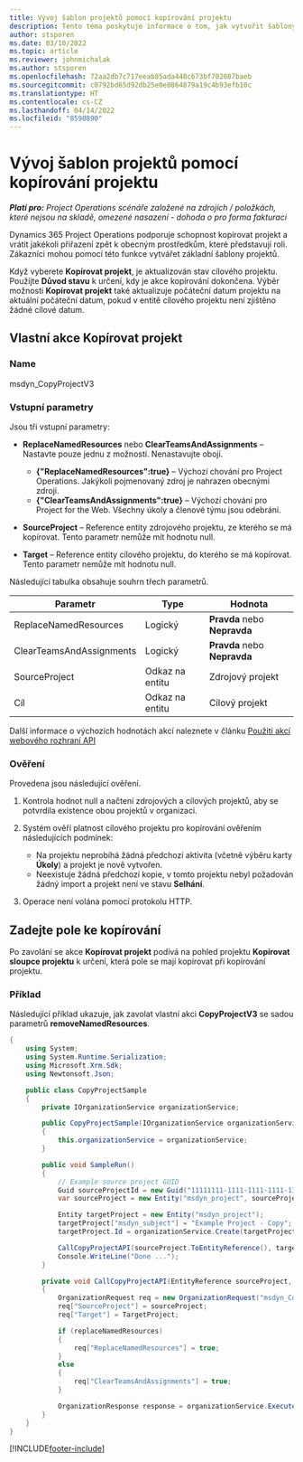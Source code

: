 ```yaml
---
title: Vývoj šablon projektů pomocí kopírování projektu
description: Tento téma poskytuje informace o tom, jak vytvořit šablony projektu pomocí vlastní akce Kopírovat projekt.
author: stsporen
ms.date: 03/10/2022
ms.topic: article
ms.reviewer: johnmichalak
ms.author: stsporen
ms.openlocfilehash: 72aa2db7c717eeab85ada448c673bf702087baeb
ms.sourcegitcommit: c0792bd65d92db25e0e8864879a19c4b93efb10c
ms.translationtype: HT
ms.contentlocale: cs-CZ
ms.lasthandoff: 04/14/2022
ms.locfileid: "8590890"
---
```

# <a name="develop-project-templates-with-copy-project"></a>Vývoj šablon projektů pomocí kopírování projektu

_**Platí pro:** Project Operations scénáře založené na zdrojích / položkách, které nejsou na skladě, omezené nasazení - dohoda o pro forma fakturaci_

Dynamics 365 Project Operations podporuje schopnost kopírovat projekt a vrátit jakékoli přiřazení zpět k obecným prostředkům, které představují roli. Zákazníci mohou pomocí této funkce vytvářet základní šablony projektů.

Když vyberete **Kopírovat projekt**, je aktualizován stav cílového projektu. Použijte **Důvod stavu** k určení, kdy je akce kopírování dokončena. Výběr možnosti **Kopírovat projekt** také aktualizuje počáteční datum projektu na aktuální počáteční datum, pokud v entitě cílového projektu není zjištěno žádné cílové datum.

## <a name="copy-project-custom-action"></a>Vlastní akce Kopírovat projekt

### <a name="name"></a>Name 

msdyn\_CopyProjectV3

### <a name="input-parameters"></a>Vstupní parametry

Jsou tři vstupní parametry:

- **ReplaceNamedResources** nebo **ClearTeamsAndAssignments** – Nastavte pouze jednu z možností. Nenastavujte obojí.

    - **\{"ReplaceNamedResources":true\}** – Výchozí chování pro Project Operations. Jakýkoli pojmenovaný zdroj je nahrazen obecnými zdroji.
    - **\{"ClearTeamsAndAssignments":true\}** – Výchozí chování pro Project for the Web. Všechny úkoly a členové týmu jsou odebráni.

- **SourceProject** – Reference entity zdrojového projektu, ze kterého se má kopírovat. Tento parametr nemůže mít hodnotu null.
- **Target** – Reference entity cílového projektu, do kterého se má kopírovat. Tento parametr nemůže mít hodnotu null.

Následující tabulka obsahuje souhrn třech parametrů.

| Parametr                | Type             | Hodnota                 |
|--------------------------|------------------|-----------------------|
| ReplaceNamedResources    | Logický          | **Pravda** nebo **Nepravda** |
| ClearTeamsAndAssignments | Logický          | **Pravda** nebo **Nepravda** |
| SourceProject            | Odkaz na entitu | Zdrojový projekt    |
| Cíl                   | Odkaz na entitu | Cílový projekt    |

Další informace o výchozích hodnotách akcí naleznete v článku [Použití akcí webového rozhraní API](/powerapps/developer/common-data-service/webapi/use-web-api-actions)

### <a name="validations"></a>Ověření

Provedena jsou následující ověření.

1. Kontrola hodnot null a načtení zdrojových a cílových projektů, aby se potvrdila existence obou projektů v organizaci.
2. Systém ověří platnost cílového projektu pro kopírování ověřením následujících podmínek:

    - Na projektu neprobíhá žádná předchozí aktivita (včetně výběru karty **Úkoly**) a projekt je nově vytvořen.
    - Neexistuje žádná předchozí kopie, v tomto projektu nebyl požadován žádný import a projekt není ve stavu **Selhání**.

3. Operace není volána pomocí protokolu HTTP.

## <a name="specify-fields-to-copy"></a>Zadejte pole ke kopírování

Po zavolání se akce **Kopírovat projekt** podívá na pohled projektu **Kopírovat sloupce projektu** k určení, která pole se mají kopírovat při kopírování projektu.

### <a name="example"></a>Příklad

Následující příklad ukazuje, jak zavolat vlastní akci **CopyProjectV3** se sadou parametrů **removeNamedResources**.

```C#
{
    using System;
    using System.Runtime.Serialization;
    using Microsoft.Xrm.Sdk;
    using Newtonsoft.Json;

    public class CopyProjectSample
    {
        private IOrganizationService organizationService;

        public CopyProjectSample(IOrganizationService organizationService)
        {
            this.organizationService = organizationService;
        }

        public void SampleRun()
        {
            // Example source project GUID
            Guid sourceProjectId = new Guid("11111111-1111-1111-1111-111111111111");
            var sourceProject = new Entity("msdyn_project", sourceProjectId);

            Entity targetProject = new Entity("msdyn_project");
            targetProject["msdyn_subject"] = "Example Project - Copy";
            targetProject.Id = organizationService.Create(targetProject);

            CallCopyProjectAPI(sourceProject.ToEntityReference(), targetProject.ToEntityReference(), copyOption, true, false);
            Console.WriteLine("Done ...");
        }

        private void CallCopyProjectAPI(EntityReference sourceProject, EntityReference TargetProject, bool replaceNamedResources = true, bool clearTeamsAndAssignments = false)
        {
            OrganizationRequest req = new OrganizationRequest("msdyn_CopyProjectV3");
            req["SourceProject"] = sourceProject;
            req["Target"] = TargetProject;

            if (replaceNamedResources)
            {
                req["ReplaceNamedResources"] = true;
            }
            else
            {
                req["ClearTeamsAndAssignments"] = true;
            }

            OrganizationResponse response = organizationService.Execute(req);
        }
    }
}
```

[!INCLUDE[footer-include](../includes/footer-banner.md)]
